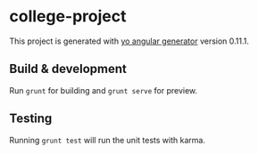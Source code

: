 # college-project

This project is generated with [yo angular generator](https://github.com/yeoman/generator-angular)
version 0.11.1.

## Build & development

Run `grunt` for building and `grunt serve` for preview.

## Testing

Running `grunt test` will run the unit tests with karma.
